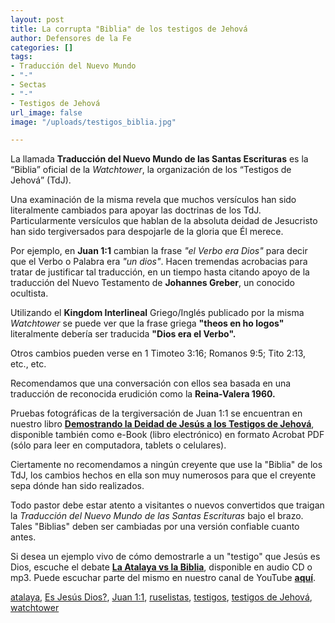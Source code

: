 ```yaml
---
layout: post
title: La corrupta "Biblia" de los testigos de Jehová
author: Defensores de la Fe
categories: []
tags:
- Traducción del Nuevo Mundo
- "-"
- Sectas
- "-"
- Testigos de Jehová
url_image: false
image: "/uploads/testigos_biblia.jpg"

---
```

La llamada **Traducción del Nuevo Mundo de las Santas Escrituras** es la “Biblia” oficial de la _Watchtower_, la organización de los “Testigos de Jehová” (TdJ).  
  
Una examinación de la misma revela que muchos versículos han sido literalmente cambiados para apoyar las doctrinas de los TdJ. Particularmente versículos que hablan de la absoluta deidad de Jesucristo han sido tergiversados para despojarle de la gloria que Él merece.  
  
Por ejemplo, en **Juan 1:1** cambian la frase _"el Verbo era Dios"_ para decir que el Verbo o Palabra era _"un dios"_. Hacen tremendas acrobacias para tratar de justificar tal traducción, en un tiempo hasta citando apoyo de la traducción del Nuevo Testamento de **Johannes Greber**, un conocido ocultista.  
  
Utilizando el **Kingdom Interlineal** Griego/Inglés publicado por la misma _Watchtower_ se puede ver que la frase griega **"theos en ho logos"** literalmente debería ser traducida **"Dios era el Verbo".**  
  
Otros cambios pueden verse en 1 Timoteo 3:16; Romanos 9:5; Tito 2:13, etc., etc.  
  
Recomendamos que una conversación con ellos sea basada en una traducción de reconocida erudición como la **Reina-Valera 1960.**  
  
Pruebas fotográficas de la tergiversación de Juan 1:1 se encuentran en nuestro libro [**Demostrando la Deidad de Jesús a los Testigos de Jehová**](https://recursosapostolicos.blogspot.com/2018/12/libro-demostrando-la-deidad-de-jesus.html), disponible también como e-Book (libro electrónico) en formato Acrobat PDF (sólo para leer en computadora, tablets o celulares).  
  
Ciertamente no recomendamos a ningún creyente que use la "Biblia" de los TdJ, los cambios hechos en ella son muy numerosos para que el creyente sepa dónde han sido realizados.  
  
Todo pastor debe estar atento a visitantes o nuevos convertidos que traigan la _Traducción del Nuevo Mundo de las Santas Escrituras_ bajo el brazo. Tales "Biblias" deben ser cambiadas por una versión confiable cuanto antes.  
  
Si desea un ejemplo vivo de cómo demostrarle a un "testigo" que Jesús es Dios, escuche el debate [**La Atalaya vs la Biblia**](https://recursosapostolicos.blogspot.com/2008/12/cd-testificando-los-testigos-de-jehova.html), disponible en audio CD o mp3. Puede escuchar parte del mismo en nuestro canal de YouTube [**aquí**](https://youtu.be/EF1Y0yBNI8U).  
  
[atalaya](http://defensoresdelafe.blogspot.com/search/label/atalaya), [Es Jesús Dios?](http://defensoresdelafe.blogspot.com/search/label/Es%20Jes%C3%BAs%20Dios%3F), [Juan 1:1](http://defensoresdelafe.blogspot.com/search/label/Juan%201%3A1), [ruselistas](http://defensoresdelafe.blogspot.com/search/label/ruselistas), [testigos](http://defensoresdelafe.blogspot.com/search/label/testigos), [testigos de Jehová](http://defensoresdelafe.blogspot.com/search/label/testigos%20de%20Jehov%C3%A1), [watchtower](http://defensoresdelafe.blogspot.com/search/label/watchtower)